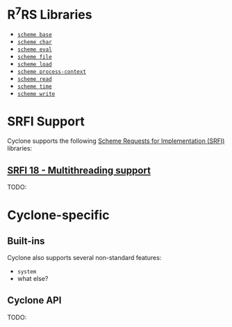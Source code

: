 
# R<sup>7</sup>RS Libraries

- [`scheme base`](api/scheme/base.md)
- [`scheme char`](api/scheme/char.md)
- [`scheme eval`](api/scheme/eval.md)
- [`scheme file`](api/scheme/file.md)
- [`scheme load`](api/scheme/load.md)
- [`scheme process-context`](api/scheme/process-context.md)
- [`scheme read`](api/scheme/read.md)
- [`scheme time`](api/scheme/time.md)
- [`scheme write`](api/scheme/write.md)

# SRFI Support

Cyclone supports the following [Scheme Requests for Implementation (SRFI)](http://srfi.schemers.org/) libraries:

## [SRFI 18 - Multithreading support](http://srfi.schemers.org/srfi-18/srfi-18.html)

TODO:

# Cyclone-specific

## Built-ins
Cyclone also supports several non-standard features:

- `system`
- what else?

## Cyclone API

TODO:

